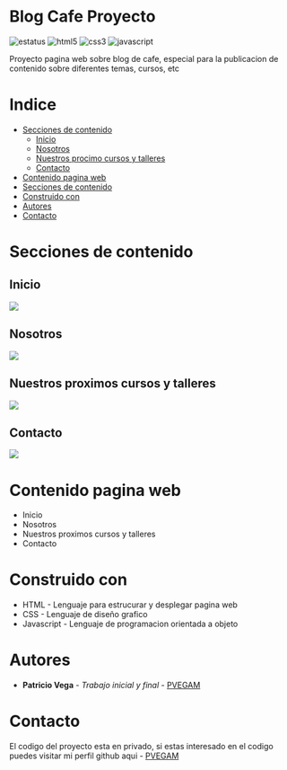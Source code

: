 # Blog Cafe Proyecto
![estatus](https://img.shields.io/static/v1?style=for-the-badge&label=ESTATUS&message=FINALIZADO&color=green) ![html5](https://img.shields.io/badge/-HTML5-E34F26?style=for-the-badge&logo=html5&logoColor=white) ![css3](https://img.shields.io/badge/-CSS3-1572B6?style=for-the-badge&logo=css3&logoColor=white) ![javascript](https://img.shields.io/badge/-JAVASCRIPT-ED8B00?style=for-the-badge&logo=javascript&logoColor=white) 

Proyecto pagina web sobre blog de cafe, especial para la publicacion de contenido sobre diferentes temas, cursos, etc
# Indice
* [Secciones de contenido](#secciones-de-contenido)
  * [Inicio](#inicio)
  * [Nosotros](#nosotros)
  * [Nuestros procimo cursos y talleres](#nuestros-proximos-cursos-y-talleres)
  * [Contacto](#contacto)
* [Contenido pagina web](#contenido-pagina-web)
* [Secciones de contenido](#secciones-de-contenido)
* [Construido con](#construido-con)
* [Autores](#autores)
* [Contacto](#contacto)
# Secciones de contenido
## Inicio
![](https://github.com/PVEGAM/Blog-Cafe-Proyecto/blob/main/chrome-capture-2023-0-22%201.gif)
## Nosotros
![](https://github.com/PVEGAM/Blog-Cafe-Proyecto/blob/main/chrome-capture-2023-0-22%202.gif)
## Nuestros proximos cursos y talleres
![](https://github.com/PVEGAM/Blog-Cafe-Proyecto/blob/main/chrome-capture-2023-0-22%203.gif)
## Contacto
![](https://github.com/PVEGAM/Blog-Cafe-Proyecto/blob/main/chrome-capture-2023-0-22%204.gif)
# Contenido pagina web
* Inicio
* Nosotros
* Nuestros proximos cursos y talleres
* Contacto
# Construido con
* HTML - Lenguaje para estrucurar y desplegar pagina web
* CSS - Lenguaje de diseño grafico
* Javascript - Lenguaje de programacion orientada a objeto
# Autores
* **Patricio Vega** - *Trabajo inicial y final* - [PVEGAM](https://github.com/PVEGAM)
# Contacto
El codigo del proyecto esta en privado, si estas interesado en el codigo puedes visitar mi perfil github aqui - [PVEGAM](https://github.com/PVEGAM)
